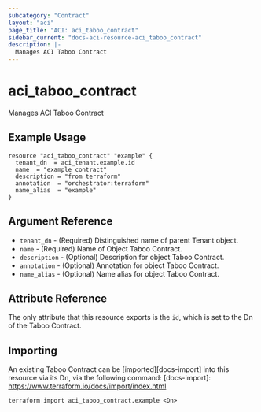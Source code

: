 ```yaml
---
subcategory: "Contract"
layout: "aci"
page_title: "ACI: aci_taboo_contract"
sidebar_current: "docs-aci-resource-aci_taboo_contract"
description: |-
  Manages ACI Taboo Contract
---
```


# aci_taboo_contract

Manages ACI Taboo Contract

## Example Usage

```hcl
resource "aci_taboo_contract" "example" {
  tenant_dn  = aci_tenant.example.id
  name  = "example_contract"
  description = "from terraform"
  annotation  = "orchestrator:terraform"
  name_alias  = "example"
}
```

## Argument Reference

- `tenant_dn` - (Required) Distinguished name of parent Tenant object.
- `name` - (Required) Name of Object Taboo Contract.
- `description` - (Optional) Description for object Taboo Contract.
- `annotation` - (Optional) Annotation for object Taboo Contract.
- `name_alias` - (Optional) Name alias for object Taboo Contract.

## Attribute Reference

The only attribute that this resource exports is the `id`, which is set to the
Dn of the Taboo Contract.

## Importing

An existing Taboo Contract can be [imported][docs-import] into this resource via its Dn, via the following command:
[docs-import]: https://www.terraform.io/docs/import/index.html

```
terraform import aci_taboo_contract.example <Dn>
```
